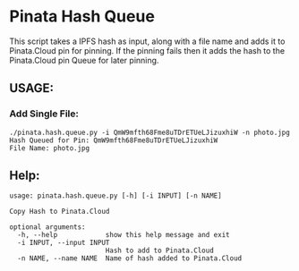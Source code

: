 # Pinata Hash Queue

This script takes a IPFS hash as input, along with a file name and adds it to Pinata.Cloud pin for pinning. If the pinning fails then it adds the hash to the Pinata.Cloud pin Queue for later pinning. 

## USAGE:
### Add Single File:
```
./pinata.hash.queue.py -i QmW9mfth68Fme8uTDrETUeLJizuxhiW -n photo.jpg
Hash Queued for Pin: QmW9mfth68Fme8uTDrETUeLJizuxhiW
File Name: photo.jpg
```
## Help:
```
usage: pinata.hash.queue.py [-h] [-i INPUT] [-n NAME]

Copy Hash to Pinata.Cloud 

optional arguments:
  -h, --help            show this help message and exit
  -i INPUT, --input INPUT
                        Hash to add to Pinata.Cloud
  -n NAME, --name NAME  Name of hash added to Pinata.Cloud
```
